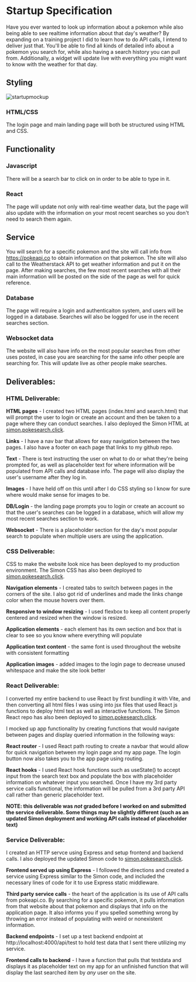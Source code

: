 # Startup Specification

Have you ever wanted to look up information about a pokemon while also being able to see realtime information about that day's weather? By expanding on a training project I did to learn how to do API calls, I intend to deliver just that.
You'll be able to find all kinds of detailed info about a pokemon you search for, while also having a search history you can pull from. Additionally, a widget will update live with everything you might want to know with the weather for that day.

## Styling

![startupmockup](https://github.com/user-attachments/assets/ab58a50e-33a2-4539-b17f-cc854206994f)

### HTML/CSS

The login page and main landing page will both be structured using HTML and CSS.

## Functionality

### Javascript

There will be a search bar to click on in order to be able to type in it.

### React

The page will update not only with real-time weather data, but the page will also update with the information on your most recent searches so you don't need to search them again.

## Service

You will search for a specific pokemon and the site will call info from https://pokeapi.co to obtain information on that pokemon. The site will also call to the Weatherstack API to get weather information and put it on the page. After making searches, the few most recent searches with all their main information will be posted on the side of the page as well for quick reference.

### Database

The page will require a login and authenticaiton system, and users will be logged in a database. Searches will also be logged for use in the recent searches section.

### Websocket data

The website will also have info on the most popular searches from other uses posted, in case you are searching for the same info other people are searching for. This will update live as other people make searches.

## Deliverables:

### HTML Deliverable: 

**HTML pages** - I created two HTML pages (index.html and search.html) that will prompt the user to login or create an account and then be taken to a page where they can conduct searches. I also deployed the Simon HTML at [simon.pokesearch.click](https://simon.pokesearch.click).

**Links** - I have a nav bar that allows for easy navigation between the two pages. I also have a footer on each page that links to my github repo.

**Text** - There is text instructing the user on what to do or what they're being prompted for, as well as placeholder text for where information will be populated from API calls and database info. The page will also display the user's username after they log in.

**Images** - I have held off on this until after I do CSS styling so I know for sure where would make sense for images to be.

**DB/Login** - the landing page prompts you to login or create an account so that the user's searches can be logged in a database, which will allow my most recent searches section to work.

**Websocket** - There is a placeholder section for the day's most popular search to populate when multiple users are using the application.

### CSS Deliverable: 

CSS to make the website look nice has been deployed to my production environment. The Simon CSS has also been deployed to [simon.pokesearch.click](https://simon.pokesearch.click).

**Navigation elements** - I created tabs to switch between pages in the corners of the site. I also got rid of underlines and made the links change color when the mouse hovers over them.

**Responsive to window resizing** - I used flexbox to keep all content properly centered and resized when the window is resized.

**Application elements** - each element has its own section and box that is clear to see so you know where everything will populate

**Application text content** - the same font is used throughout the website with consistent formatting

**Application images** - added images to the login page to decrease unused whitespace and make the site look better

### React Deliverable:

I converted my entire backend to use React by first bundling it with Vite, and then converting all html files I was using into jsx files that used React js functions to deploy html text as well as interactive functions. The Simon React repo has also been deployed to [simon.pokesearch.click](https://simon.pokesearch.click).

I mocked up app functionality by creating functions that would navigate between pages and display queried information in the following ways:

**React router** - I used React path routing to create a navbar that would allow for quick navigation between my login page and my app page. The login button now also takes you to the app page using routing.

**React hooks** - I used React hook functions such as useState() to accept input from the search text box and populate the box with placeholder information on whatever input you searched. Once I have my 3rd party service calls functional, the information will be pulled from a 3rd party API call rather than generic placeholder text.

**NOTE: this deliverable was *not* graded before I worked on and submitted the service deliverable. Some things may be slightly different (such as an updated Simon deployment and working API calls instead of placeholder text)**

### Service Deliverable:

I created an HTTP servce using Express and setup frontend and backend calls. I also deployed the updated Simon code to [simon.pokesearch.click](https://simon.pokesearch.click).

**Frontend served up using Express** - I followed the directions and created a service using Express similar to the Simon code, and included the necessary lines of code for it to use Express static middleware.

**Third party service calls** - the heart of the application is its use of API calls from pokeapi.co. By searching for a specific pokemon, it pulls information from that website about that pokemon and displays that info on the application page. It also informs you if you spelled something wrong by throwing an error instead of populating with weird or nonexistent information.

**Backend endpoints** - I set up a test backend endpoint at http://localhost:4000/api/test to hold test data that I sent there utilizing my service.

**Frontend calls to backend** - I have a function that pulls that testdata and displays it as placeholder text on my app for an unfinished function that will display the last searched item by *any* user on the site.
